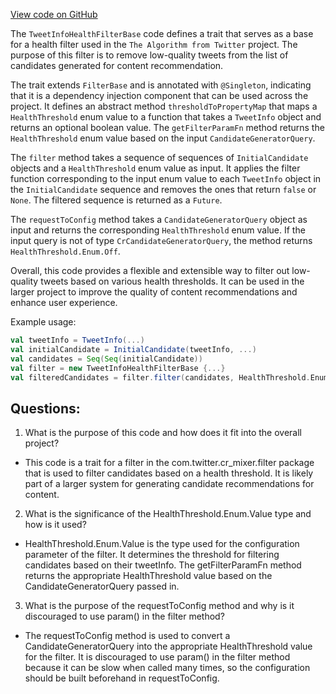 [View code on GitHub](https://github.com/misbahsy/the-algorithm/cr-mixer/server/src/main/scala/com/twitter/cr_mixer/filter/TweetInfoHealthFilterBase.scala)

The `TweetInfoHealthFilterBase` code defines a trait that serves as a base for a health filter used in the `The Algorithm from Twitter` project. The purpose of this filter is to remove low-quality tweets from the list of candidates generated for content recommendation. 

The trait extends `FilterBase` and is annotated with `@Singleton`, indicating that it is a dependency injection component that can be used across the project. It defines an abstract method `thresholdToPropertyMap` that maps a `HealthThreshold` enum value to a function that takes a `TweetInfo` object and returns an optional boolean value. The `getFilterParamFn` method returns the `HealthThreshold` enum value based on the input `CandidateGeneratorQuery`. 

The `filter` method takes a sequence of sequences of `InitialCandidate` objects and a `HealthThreshold` enum value as input. It applies the filter function corresponding to the input enum value to each `TweetInfo` object in the `InitialCandidate` sequence and removes the ones that return `false` or `None`. The filtered sequence is returned as a `Future`.

The `requestToConfig` method takes a `CandidateGeneratorQuery` object as input and returns the corresponding `HealthThreshold` enum value. If the input query is not of type `CrCandidateGeneratorQuery`, the method returns `HealthThreshold.Enum.Off`.

Overall, this code provides a flexible and extensible way to filter out low-quality tweets based on various health thresholds. It can be used in the larger project to improve the quality of content recommendations and enhance user experience. 

Example usage:

```scala
val tweetInfo = TweetInfo(...)
val initialCandidate = InitialCandidate(tweetInfo, ...)
val candidates = Seq(Seq(initialCandidate))
val filter = new TweetInfoHealthFilterBase {...}
val filteredCandidates = filter.filter(candidates, HealthThreshold.Enum.HighQuality).get()
```
## Questions: 
 1. What is the purpose of this code and how does it fit into the overall project?
- This code is a trait for a filter in the com.twitter.cr_mixer.filter package that is used to filter candidates based on a health threshold. It is likely part of a larger system for generating candidate recommendations for content.

2. What is the significance of the HealthThreshold.Enum.Value type and how is it used?
- HealthThreshold.Enum.Value is the type used for the configuration parameter of the filter. It determines the threshold for filtering candidates based on their tweetInfo. The getFilterParamFn method returns the appropriate HealthThreshold value based on the CandidateGeneratorQuery passed in.

3. What is the purpose of the requestToConfig method and why is it discouraged to use param() in the filter method?
- The requestToConfig method is used to convert a CandidateGeneratorQuery into the appropriate HealthThreshold value for the filter. It is discouraged to use param() in the filter method because it can be slow when called many times, so the configuration should be built beforehand in requestToConfig.